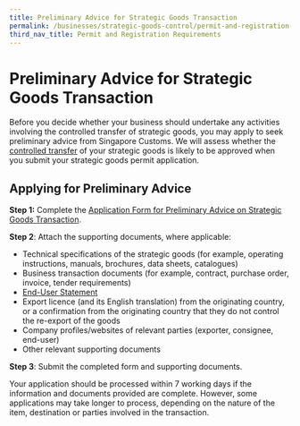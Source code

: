 ```yaml
---
title: Preliminary Advice for Strategic Goods Transaction
permalink: /businesses/strategic-goods-control/permit-and-registration-requirements/preliminary-advice-for-strategic-goods-transaction/
third_nav_title: Permit and Registration Requirements
---
```

# Preliminary Advice for Strategic Goods Transaction

Before you decide whether your business should undertake any activities involving the controlled transfer of strategic goods, you may apply to seek preliminary advice from Singapore Customs. We will assess whether the  [controlled transfer](/businesses/strategic-goods-control-1/overview/scope-of-control)  of your strategic goods is likely to be approved when you submit your strategic goods permit application.

## Applying for Preliminary Advice

**Step 1:** Complete the [Application Form for Preliminary Advice on Strategic Goods Transaction](https://form.gov.sg/5cf5c9e27e0c0e001005a8c7).

**Step 2**: Attach the supporting documents, where applicable:

-   Technical specifications of the strategic goods (for example, operating instructions, manuals, brochures, data sheets, catalogues)
-   Business transaction documents (for example, contract, purchase order, invoice, tender requirements)
-   [End-User Statement](/eservices/customs-forms-and-service-links)
-   Export licence (and its English translation) from the originating country, or a confirmation from the originating country that they do not control the re-export of the goods
-   Company profiles/websites of relevant parties (exporter, consignee, end-user)
-   Other relevant supporting documents

**Step 3**: Submit the completed form and supporting documents.

Your application should be processed within 7 working days if the information and documents provided are complete. However, some applications may take longer to process, depending on the nature of the item, destination or parties involved in the transaction.